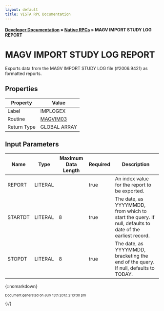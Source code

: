 ```yaml
---
layout: default
title: VISTA RPC Documentation
---
```


#### [Developer Documentation](../index) &#187; [Native RPCs](TableOfContents) &#187; MAGV IMPORT STUDY LOG REPORT<br/>
# MAGV IMPORT STUDY LOG REPORT

Exports data from the MAGV IMPORT STUDY LOG file (#2006.9421) as formatted reports.

## Properties

Property | Value
--- | ---
Label | IMPLOGEX
Routine | [MAGVIM03](http://code.osehra.org/dox/Routine_MAGVIM03_source.html)
Return Type | GLOBAL ARRAY


## Input Parameters

Name | Type | Maximum Data Length | Required | Description
--- | --- | --- | --- | ---
REPORT | LITERAL |  | true | An index value for the report to be exported.
STARTDT | LITERAL | 8 | true | The date, as YYYYMMDD, from which to start the query. If null, defaults to date of the earliest record.
STOPDT | LITERAL | 8 | true | The date, as YYYYMMDD, bracketing the end of the query. If null, defaults to TODAY.



{::nomarkdown} <br/><p style="font-size: 11px">Document generated on July 13th 2017, 2:13:30 pm</p>{:/}